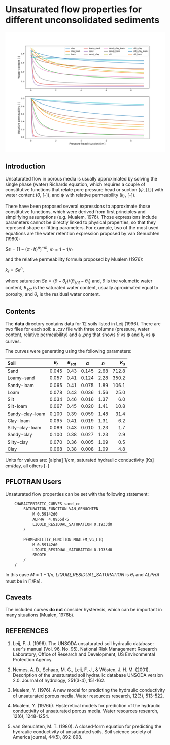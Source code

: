 Unsaturated flow properties for different unconsolidated sediments
==================================================================

![Alt text](all_soils.png?raw=true "Unsaturate flow curves") 


Introduction
------------

Unsaturated flow in porous media is usually approximated by solving the single phase (water) 
Richards equation, which requires a couple of constitutive functions that
relate pore pressure head or suction ($\psi$, [L]) with water content ($\theta$, [-]), 
and $\psi$ with relative permeability ($k_r$, [-]).

There have been proposed several expressions to approximate those constitutive functions,
which were derived from first principles and simplifying assumptions (e.g. Mualem, 1976). 
Those expressions include parameters cannot be directly linked to physical properties, so 
that they represent shape or fitting parameters. For example, two of the most used equations
are the water retention expression proposed by van Genuchten (1980): 

$Se = [1 - (\alpha \cdot h)^n]^{-m}$, $m = 1 - 1 / n$

and the relative permeability formula proposed by Mualem (1976):

$k_r = Se^n$,

where saturation $Se = (\theta - \theta_r) / (\theta_{sat} - \theta_r)$ and, $\theta$ is the volumetic water content, $\theta_{sat}$ is the saturated water content, usually aproximated equal to porosity; and $\theta_r$ is the residual water content.


Contents
--------

The **data** directory contains data for 12 soils listed in Leij (1996). 
There are two files for each soil: 
a *.csv* file with three columns (pressure, water content, relative permeability) 
and a *.png* that shows $\theta$ vs $\psi$ and $k_r$ vs $\psi$ curves.

The curves were generating using the following parameters:


| Soil            | $\theta_r$  | $\theta_{sat}$  | $\alpha$  | $n$   |$K_s$
| :---            |  :---:      | :---:           | :---:     | :---: | ---:
| Sand            | 0.045       | 0.43            | 0.145     | 2.68  | 712.8
| Loamy-sand      | 0.057       | 0.41            | 0.124     | 2.28  | 350.2
| Sandy-loam      | 0.065       | 0.41            | 0.075     | 1.89  | 106.1
| Loam            | 0.078       | 0.43            | 0.036     | 1.56  | 25.0
| Silt            | 0.034       | 0.46            | 0.016     | 1.37  | 6.0
| Silt-loam       | 0.067       | 0.45            | 0.020     | 1.41  | 10.8
| Sandy-clay-loam | 0.100       | 0.39            | 0.059     | 1.48  | 31.4
| Clay-loam       | 0.095       | 0.41            | 0.019     | 1.31  | 6.2
| Silty-clay-loam | 0.089       | 0.43            | 0.010     | 1.23  | 1.7
| Sandy-clay      | 0.100       | 0.38            | 0.027     | 1.23  | 2.9
| Silty-clay      | 0.070       | 0.36            | 0.005     | 1.09  | 0.5
| Clay            | 0.068       | 0.38            | 0.008     | 1.09  | 4.8

Units for values are: [alpha] 1/cm, saturated hydraulic conductivity [Ks] cm/day, all others [-]


PFLOTRAN Users
--------------

Unsaturated flow properties can be set with the following statement:

```
    CHARACTERISTIC_CURVES sand_cc
        SATURATION_FUNCTION VAN_GENUCHTEN
            M 0.59142d0
            ALPHA  4.8955d-5
            LIQUID_RESIDUAL_SATURATION 0.1933d0
        /

        PERMEABILITY_FUNCTION MUALEM_VG_LIQ
            M 0.59142d0
            LIQUID_RESIDUAL_SATURATION 0.1933d0
            SMOOTH
        /
    /
```

In this case $M = 1-1/n$, *LIQUID_RESIDUAL_SATURATION* is $\theta_r$ and *ALPHA* must be in
[1/Pa].


Caveats
----------

The included curves **do not** consider hysteresis, which can be important in many situations
(Mualen, 1976b).


REFERENCES
---------- 

1. Leij, F. J. (1996). The UNSODA unsaturated soil hydraulic database: user's manual (Vol. 96, No. 95). National Risk Management Research Laboratory, Office of Research and Development, US Environmental Protection Agency.

2. Nemes, A. D., Schaap, M. G., Leij, F. J., & Wösten, J. H. M. (2001). Description of the unsaturated soil hydraulic database UNSODA version 2.0. Journal of hydrology, 251(3-4), 151-162.

3. Mualem, Y. (1976). A new model for predicting the hydraulic conductivity of unsaturated porous media. Water resources research, 12(3), 513-522.

4. Mualem, Y. (1976b). Hysteretical models for prediction of the hydraulic conductivity of unsaturated porous media. Water resources research, 12(6), 1248-1254.

5. van Genuchten, M. T. (1980). A closed‐form equation for predicting the hydraulic conductivity of unsaturated soils. Soil science society of America journal, 44(5), 892-898.
